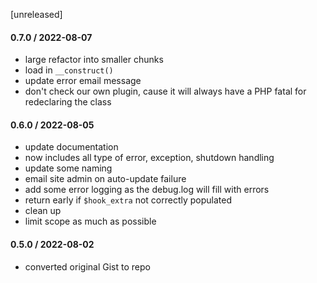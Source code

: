 [unreleased]

#### 0.7.0 / 2022-08-07
* large refactor into smaller chunks
* load in `__construct()`
* update error email message
* don't check our own plugin, cause it will always have a PHP fatal for redeclaring the class

#### 0.6.0 / 2022-08-05
* update documentation
* now includes all type of error, exception, shutdown handling
* update some naming
* email site admin on auto-update failure
* add some error logging as the debug.log will fill with errors
* return early if `$hook_extra` not correctly populated
* clean up
* limit scope as much as possible

#### 0.5.0 / 2022-08-02
* converted original Gist to repo

